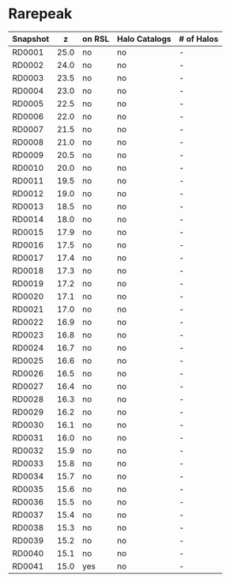 # Rarepeak

Snapshot | z | on RSL | Halo Catalogs | # of Halos
---------|---|--------|---------------|-----------
RD0001 | 25.0 | no  | no  | -
RD0002 | 24.0 | no  | no  | -
RD0003 | 23.5 | no  | no  | -
RD0004 | 23.0 | no  | no  | -
RD0005 | 22.5 | no  | no  | -
RD0006 | 22.0 | no  | no  | -
RD0007 | 21.5 | no  | no  | -
RD0008 | 21.0 | no  | no  | -
RD0009 | 20.5 | no  | no  | -
RD0010 | 20.0 | no  | no  | -
RD0011 | 19.5 | no  | no  | -
RD0012 | 19.0 | no  | no  | -
RD0013 | 18.5 | no  | no  | -
RD0014 | 18.0 | no  | no  | -
RD0015 | 17.9 | no  | no  | -
RD0016 | 17.5 | no  | no  | -
RD0017 | 17.4 | no  | no  | -
RD0018 | 17.3 | no  | no  | -
RD0019 | 17.2 | no  | no  | -
RD0020 | 17.1 | no  | no  | -
RD0021 | 17.0 | no  | no  | -
RD0022 | 16.9 | no  | no  | -
RD0023 | 16.8 | no  | no  | -
RD0024 | 16.7 | no  | no  | -
RD0025 | 16.6 | no  | no  | -
RD0026 | 16.5 | no  | no  | -
RD0027 | 16.4 | no  | no  | -
RD0028 | 16.3 | no  | no  | -
RD0029 | 16.2 | no  | no  | -
RD0030 | 16.1 | no  | no  | -
RD0031 | 16.0 | no  | no  | -
RD0032 | 15.9 | no  | no  | -
RD0033 | 15.8 | no  | no  | -
RD0034 | 15.7 | no  | no  | -
RD0035 | 15.6 | no  | no  | -
RD0036 | 15.5 | no  | no  | -
RD0037 | 15.4 | no  | no  | -
RD0038 | 15.3 | no  | no  | -
RD0039 | 15.2 | no  | no  | -
RD0040 | 15.1 | no  | no  | -
RD0041 | 15.0 | yes | no  | -
